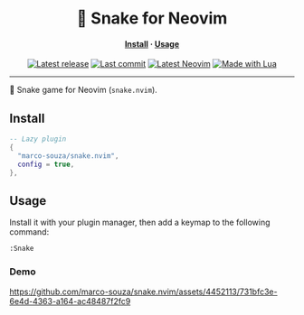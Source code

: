 <h1 align="center">🐍 Snake for Neovim</h1>
<div>
  <h4 align="center">
    <a href="#install">Install</a> ·
    <a href="#usage">Usage</a>
  </h4>
</div>
<div align="center">
  <a href="https://github.com/marco-souza/plugin.nvim/releases/latest"
    ><img
      alt="Latest release"
      src="https://img.shields.io/github/v/release/marco-souza/snake.nvim?style=for-the-badge&logo=starship&logoColor=D9E0EE&labelColor=302D41&&color=d9b3ff&include_prerelease&sort=semver"
  /></a>
  <a href="https://github.com/marco-souza/snake.nvim/pulse"
    ><img
      alt="Last commit"
      src="https://img.shields.io/github/last-commit/marco-souza/snake.nvim?style=for-the-badge&logo=github&logoColor=D9E0EE&labelColor=302D41&color=9fdf9f"
  /></a>
  <a href="https://github.com/neovim/neovim/releases/latest"
    ><img
      alt="Latest Neovim"
      src="https://img.shields.io/github/v/release/neovim/neovim?style=for-the-badge&logo=neovim&logoColor=D9E0EE&label=Neovim&labelColor=302D41&color=99d6ff&sort=semver"
  /></a>
  <a href="http://www.lua.org/"
    ><img
      alt="Made with Lua"
      src="https://img.shields.io/badge/Built%20with%20Lua-grey?style=for-the-badge&logo=lua&logoColor=D9E0EE&label=Lua&labelColor=302D41&color=b3b3ff"
  /></a>
  <!-- <a href="https://www.buymeacoffee.com/marco-souza" -->
  <!--   ><img -->
  <!--     alt="Buy me a coffee" -->
  <!--     src="https://img.shields.io/badge/Buy%20me%20a%20coffee-grey?style=for-the-badge&logo=buymeacoffee&logoColor=D9E0EE&label=Sponsor&labelColor=302D41&color=ffff99" -->
  <!-- /></a> -->
</div>
<hr />

🐍 Snake game for Neovim (`snake.nvim`).

## Install

```lua
-- Lazy plugin
{
  "marco-souza/snake.nvim",
  config = true,
},
```

## Usage

Install it with your plugin manager, then add a keymap to the following command:

```sh
:Snake
```

### Demo


https://github.com/marco-souza/snake.nvim/assets/4452113/731bfc3e-6e4d-4363-a164-ac48487f2fc9
